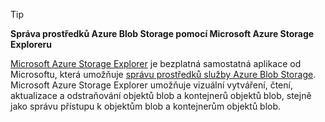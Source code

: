 > [!TIP]
> 
> **Správa prostředků Azure Blob Storage pomocí Microsoft Azure Storage Exploreru**
> 
> [Microsoft Azure Storage Explorer](https://azure.microsoft.com/features/storage-explorer/) je bezplatná samostatná aplikace od Microsoftu, která umožňuje [správu prostředků služby Azure Blob Storage](../articles/vs-azure-tools-storage-explorer-blobs.md). Microsoft Azure Storage Explorer umožňuje vizuální vytváření, čtení, aktualizace a odstraňování objektů blob a kontejnerů objektů blob, stejně jako správu přístupu k objektům blob a kontejnerům objektů blob.



